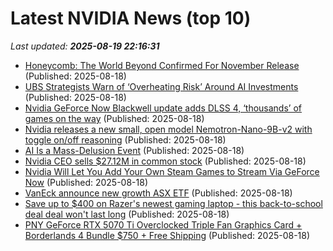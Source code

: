 # Latest NVIDIA News (top 10)
_Last updated: **2025-08-19 22:16:31**_

- [Honeycomb: The World Beyond Confirmed For November Release](https://bleedingcool.com/games/honeycomb-the-world-beyond-confirmed-for-november-release/) (Published: 2025-08-18)
- [UBS Strategists Warn of ‘Overheating Risk’ Around AI Investments](http://www.pymnts.com/news/artificial-intelligence/2025/ubs-strategists-warn-overheating-risk-around-ai-investments/) (Published: 2025-08-18)
- [Nvidia GeForce Now Blackwell update adds DLSS 4, ‘thousands’ of games on the way](http://9to5google.com/2025/08/18/nvidia-geforce-now-blackwell-update-adds-dlss-4/) (Published: 2025-08-18)
- [Nvidia releases a new small, open model Nemotron-Nano-9B-v2 with toggle on/off reasoning](https://venturebeat.com/ai/nvidia-releases-a-new-small-open-model-nemotron-nano-9b-v2-with-toggle-on-off-reasoning/) (Published: 2025-08-18)
- [AI Is a Mass-Delusion Event](https://www.theatlantic.com/technology/archive/2025/08/ai-mass-delusion-event/683909/) (Published: 2025-08-18)
- [Nvidia CEO sells $27.12M in common stock](https://thefly.com/permalinks/entry.php/id4185295/NVDA-Nvidia-CEO-sells-M-in-common-stock) (Published: 2025-08-18)
- [Nvidia Will Let You Add Your Own Steam Games to Stream Via GeForce Now](https://slashdot.org/firehose.pl?op=view&amp;id=178746706) (Published: 2025-08-18)
- [VanEck announce new growth ASX ETF](https://www.fool.com.au/2025/08/19/vaneck-announce-new-growth-asx-etf/) (Published: 2025-08-18)
- [Save up to $400 on Razer's newest gaming laptop - this back-to-school deal deal won't last long](https://www.zdnet.com/article/save-up-to-400-on-razers-newest-gaming-laptop-this-back-to-school-deal-deal-wont-last-long/) (Published: 2025-08-18)
- [PNY GeForce RTX 5070 Ti Overclocked Triple Fan Graphics Card + Borderlands 4 Bundle $750 + Free Shipping](https://slickdeals.net/f/18538888-pny-geforce-rtx-5070-ti-overclocked-triple-fan-graphics-card-borderlands-4-bundle-750-free-shipping) (Published: 2025-08-18)

